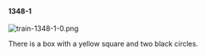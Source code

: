 #### 1348-1
![train-1348-1-0.png](https://github.com/lil-lab/nlvr/raw/master/nlvr/train/images/69/train-1348-1-0.png "train-1348-1-0.png")

There is a box with a yellow square and two black circles.